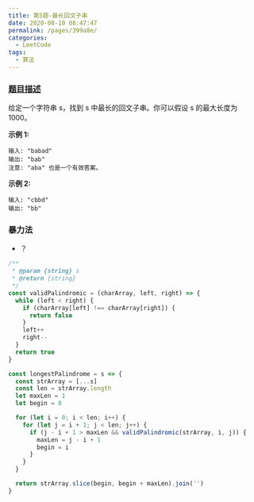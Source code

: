 ```yaml
---
title: 第5题-最长回文子串
date: 2020-08-10 08:47:47
permalink: /pages/399a8e/
categories:
  - LeetCode
tags:
  - 算法
---
```


### [题目描述](https://leetcode-cn.com/problems/longest-palindromic-substring/)

给定一个字符串 s，找到 s 中最长的回文子串。你可以假设 s 的最大长度为 1000。

**示例 1:**

```
输入: "babad"
输出: "bab"
注意: "aba" 也是一个有效答案。
```

**示例 2:**

```
输入: "cbbd"
输出: "bb"
```

<!-- more -->

### 暴力法

- ？

```JavaScript
/**
 * @param {string} s
 * @return {string}
 */
const validPalindromic = (charArray, left, right) => {
  while (left < right) {
    if (charArray[left] !== charArray[right]) {
      return false
    }
    left++
    right--
  }
  return true
}

const longestPalindrome = s => {
  const strArray = [...s]
  const len = strArray.length
  let maxLen = 1
  let begin = 0

  for (let i = 0; i < len; i++) {
    for (let j = i + 1; j < len; j++) {
      if (j - i + 1 > maxLen && validPalindromic(strArray, i, j)) {
        maxLen = j - i + 1
        begin = i
      }
    }
  }

  return strArray.slice(begin, begin + maxLen).join('')
}
```
